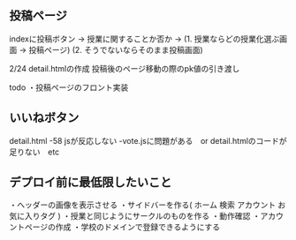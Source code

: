 ## 投稿ページ

indexに投稿ボタン -> 授業に関することか否か -> (1. 授業ならどの授業化選ぶ画面 -> 投稿ページ) (2. そうでないならそのまま投稿画面)

2/24
detail.htmlの作成
投稿後のページ移動の際のpk値の引き渡し

todo
・投稿ページのフロント実装


## いいねボタン

detail.html -58 jsが反応しない
-vote.jsに問題がある　or detail.htmlのコードが足りない　etc

## デプロイ前に最低限したいこと
・ヘッダーの画像を表示させる
・サイドバーを作る(
    ホーム
    検索
    アカウント
    お気に入りタグ
)
・授業と同じようにサークルのものを作る
・動作確認
・アカウントページの作成
・学校のドメインで登録できるようにする